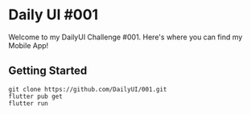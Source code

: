 # Daily UI #001

Welcome to my DailyUI Challenge #001. Here's where you can find my Mobile App!

## Getting Started

```
git clone https://github.com/DailyUI/001.git
flutter pub get
flutter run
```

